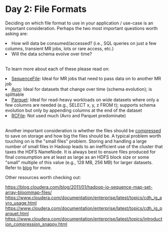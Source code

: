 # Day 2: File Formats

Deciding on which file format to use in your application / use-case is an important consideration. Perhaps the two most important questions worth asking are:

<li>How will data be consumed/accessed? (i.e., SQL queries on just a few columns, transient MR jobs, lots or rare access, etc.)</li>
<li>Will the data schema evolve over time?</li>

<br>To learn more about each of these please read on:

<li><a href="https://www.cloudera.com/documentation/enterprise/latest/topics/impala_seqfile.html">SequenceFile</a>: Ideal for MR jobs that need to pass data on to another MR job</li>
<li><a href="https://www.cloudera.com/documentation/enterprise/latest/topics/impala_avro.html
">Avro</a>: Ideal for datasets that change over time (schema evolution); is splittable</li>
<li><a href="https://www.cloudera.com/documentation/enterprise/latest/topics/impala_parquet.html
">Parquet</a>: Ideal for read-heavy workloads on wide datasets where only a few columns are needed (e.g., SELECT x, y, z FROM t); supports schema evolution but only by appending columns at the end of the dataset</li>
<li><a href="https://www.cloudera.com/documentation/enterprise/latest/topics/impala_rcfile.html
">RCFile</a>: Not used much (Avro and Parquet predominate)

<br>Another important consideration is whether the files should be <a href="https://www.cloudera.com/documentation/enterprise/latest/topics/introduction_compression.html">compressed</a> to save on storage and how big the files should be. A typical problem worth touching on is the "small files" problem. Storing and handling a large number of small files in Hadoop leads to an inefficient use of the cluster that taxes the HDFS NameNode. It is always best to ensure files produced for final consumption are at least as large as an HDFS block size or some "small" multiple of this value (e.g., 128 MB, 256 MB) for larger datasets. Refer to <a href="https://blog.cloudera.com/blog/2009/02/the-small-files-problem/">blog</a> for more.

Other resources worth checking out:

<a href="https://blog.cloudera.com/blog/2011/01/hadoop-io-sequence-map-set-array-bloommap-files/">https://blog.cloudera.com/blog/2011/01/hadoop-io-sequence-map-set-array-bloommap-files/</a>
<a href="https://www.cloudera.com/documentation/enterprise/latest/topics/cdh_ig_avro_usage.html">https://www.cloudera.com/documentation/enterprise/latest/topics/cdh_ig_avro_usage.html</a>
<a href="https://www.cloudera.com/documentation/enterprise/latest/topics/cdh_ig_parquet.html">https://www.cloudera.com/documentation/enterprise/latest/topics/cdh_ig_parquet.html</a>
<a href="https://www.cloudera.com/documentation/enterprise/latest/topics/introduction_compression_snappy.html">https://www.cloudera.com/documentation/enterprise/latest/topics/introduction_compression_snappy.html</a>


